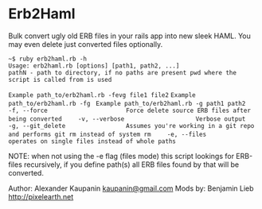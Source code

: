 # Erb2Haml

Bulk convert ugly old ERB files in your rails app into new sleek HAML.
You may even delete just converted files optionally. 

`~$ ruby erb2haml.rb -h`  
`Usage: erb2haml.rb [options] [path1, path2, ...]`  
`pathN - path to directory, if no paths are present pwd where the script is called from is used`  

`Example path_to/erb2haml.rb -fevg file1 file2` 
`Example path_to/erb2haml.rb -fg ` 
`Example path_to/erb2haml.rb -g path1 path2 ` 
`    -f, --force                      Force delete source ERB files after being converted`
`    -v, --verbose                    Verbose output`
`    -g, --git_delete                 Assumes you're working in a git repo and performs git rm instead of system rm`
`    -e, --files                      operates on single files instead of whole paths`


NOTE: when not using the -e flag (files mode) this script lookings for ERB-files recursively, if you define path(s) all ERB files found by that will be converted.


Author: Alexander Kaupanin <kaupanin@gmail.com>
Mods by: Benjamin Lieb http://pixelearth.net
